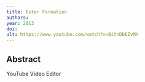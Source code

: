 ```yaml
---
title: Ester Formation
authors: 
year: 2013
doi: 
ult: https://www.youtube.com/watch?v=BitnDbEZvMY
---
```

## Abstract
YouTube Video Editor
